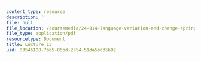 ```yaml
---
content_type: resource
description: ''
file: null
file_location: /coursemedia/24-914-language-variation-and-change-spring-2019/035461087bb585bd235451da5b635692_MIT24_914s19_lec13.pdf
file_type: application/pdf
resourcetype: Document
title: Lecture 13
uid: 03546108-7bb5-85bd-2354-51da5b635692
---
```

